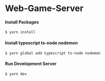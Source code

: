 # Web-Game-Server

#### Install Packages

```
$ yarn install
```

#### Install typescript ts-node nodemon

```
$ yarn global add typescript ts-node nodemon
```

#### Run Development Server

```
$ yarn dev
```
